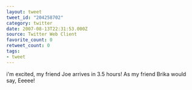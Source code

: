 ```yaml
---
layout: tweet
tweet_id: "204258702"
category: twitter
date: 2007-08-13T22:31:53.000Z
source: Twitter Web Client
favorite_count: 0
retweet_count: 0
tags:
- tweet
---
```


i'm excited, my friend Joe arrives in 3.5 hours!  As my friend Brika would say, Eeeee!
